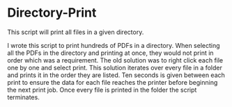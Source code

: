 # Directory-Print
This script will print all files in a given directory.

I wrote this script to print hundreds of PDFs in a directory. 
When selecting all the PDFs in the directory and printing at once, they would not print in order which was a requirement.
The old solution was to right click each file one by one and select print. 
This solution iterates over every file in a folder and prints it in the order they are listed. 
Ten seconds is given between each print to ensure the data for each file reaches the printer before beginning the next print job.
Once every file is printed in the folder the script terminates.

